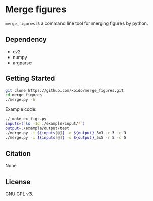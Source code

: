 
# Merge figures

`merge_figures` is a command line tool for merging figures by python.

## Dependency

- cv2
- numpy
- argparse

## Getting Started

```bash
git clone https://github.com/koido/merge_figures.git
cd merge_figures
./merge.py -h
```

Example code:

```bash
./_make_ex_figs.py
inputs=(`ls -1d ./example/input/*`)
output=./example/output/test
./merge.py -i ${inputs[@]} -o ${output}_3x3 -r 3 -c 3
./merge.py -i ${inputs[@]} -o ${output}_5x5 -r 5 -c 5
```

## Citation

None

## License

GNU GPL v3.
